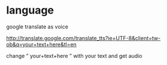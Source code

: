 # language
google translate as voice

http://translate.google.com/translate_tts?ie=UTF-8&client=tw-ob&q=your+text+here&tl=en

change ” your+text+here ” with your text and get audio
